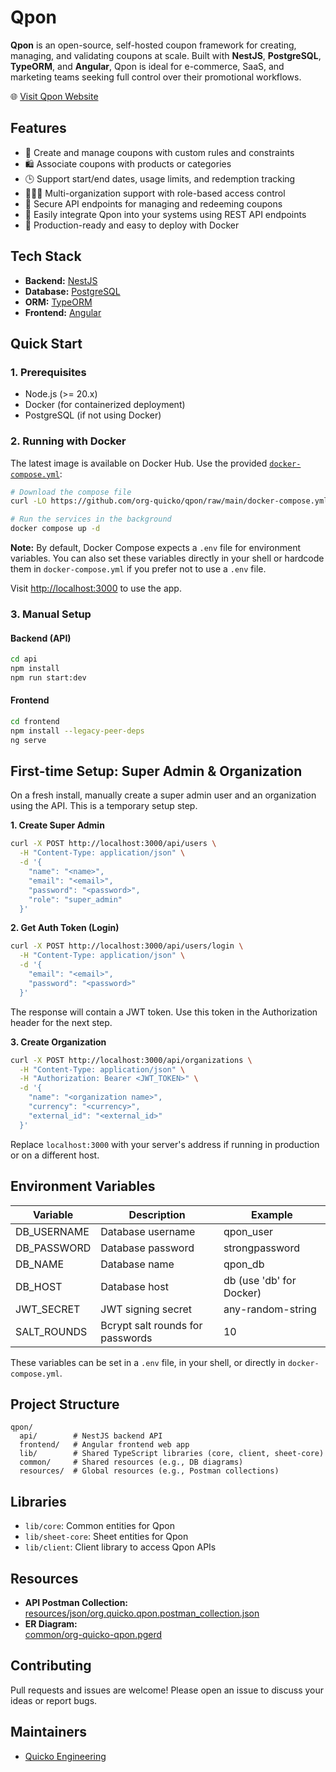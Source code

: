 # Qpon

**Qpon** is an open-source, self-hosted coupon framework for creating, managing, and validating coupons at scale. Built with **NestJS**, **PostgreSQL**, **TypeORM**, and **Angular**, Qpon is ideal for e-commerce, SaaS, and marketing teams seeking full control over their promotional workflows.

:globe_with_meridians: [Visit Qpon Website](https://quicko.company/labs/qpon)

## Features

- 🧾 Create and manage coupons with custom rules and constraints
- 🛍️ Associate coupons with products or categories
- 🕒 Support start/end dates, usage limits, and redemption tracking
- 🧑‍🤝‍🧑 Multi-organization support with role-based access control
- 🔐 Secure API endpoints for managing and redeeming coupons
- 🔗 Easily integrate Qpon into your systems using REST API endpoints
- 🚀 Production-ready and easy to deploy with Docker

## Tech Stack

- **Backend:** [NestJS](https://nestjs.com/)
- **Database:** [PostgreSQL](https://www.postgresql.org/)
- **ORM:** [TypeORM](https://typeorm.io/)
- **Frontend:** [Angular](https://angular.dev/)

## Quick Start

### 1. Prerequisites

- Node.js (>= 20.x)
- Docker (for containerized deployment)
- PostgreSQL (if not using Docker)

### 2. Running with Docker

The latest image is available on Docker Hub. Use the provided [`docker-compose.yml`](https://github.com/org-quicko/qpon/blob/main/docker-compose.yml):

```sh
# Download the compose file
curl -LO https://github.com/org-quicko/qpon/raw/main/docker-compose.yml

# Run the services in the background
docker compose up -d
```

**Note:** By default, Docker Compose expects a `.env` file for environment variables. You can also set these variables directly in your shell or hardcode them in `docker-compose.yml` if you prefer not to use a `.env` file.

Visit [http://localhost:3000](http://localhost:3000) to use the app.

### 3. Manual Setup

#### Backend (API)

```sh
cd api
npm install
npm run start:dev
```

#### Frontend

```sh
cd frontend
npm install --legacy-peer-deps
ng serve
```

## First-time Setup: Super Admin & Organization

On a fresh install, manually create a super admin user and an organization using the API. This is a temporary setup step.

**1. Create Super Admin**
```sh
curl -X POST http://localhost:3000/api/users \
  -H "Content-Type: application/json" \
  -d '{
    "name": "<name>",
    "email": "<email>",
    "password": "<password>",
    "role": "super_admin"
  }'
```

**2. Get Auth Token (Login)**
```sh
curl -X POST http://localhost:3000/api/users/login \
  -H "Content-Type: application/json" \
  -d '{
    "email": "<email>",
    "password": "<password>"
  }'
```
The response will contain a JWT token. Use this token in the Authorization header for the next step.

**3. Create Organization**
```sh
curl -X POST http://localhost:3000/api/organizations \
  -H "Content-Type: application/json" \
  -H "Authorization: Bearer <JWT_TOKEN>" \
  -d '{
    "name": "<organization name>",
    "currency": "<currency>",
    "external_id": "<external_id>"
  }'
```

Replace `localhost:3000` with your server's address if running in production or on a different host.

## Environment Variables

| Variable         | Description                        | Example                       |
|------------------|------------------------------------|-------------------------------|
| DB_USERNAME      | Database username                  | qpon_user                     |
| DB_PASSWORD      | Database password                  | strongpassword                |
| DB_NAME          | Database name                      | qpon_db                       |
| DB_HOST          | Database host                      | db (use 'db' for Docker)      |
| JWT_SECRET       | JWT signing secret                 | any-random-string             |
| SALT_ROUNDS      | Bcrypt salt rounds for passwords   | 10                            |

These variables can be set in a `.env` file, in your shell, or directly in `docker-compose.yml`.

## Project Structure

```
qpon/
  api/        # NestJS backend API
  frontend/   # Angular frontend web app
  lib/        # Shared TypeScript libraries (core, client, sheet-core)
  common/     # Shared resources (e.g., DB diagrams)
  resources/  # Global resources (e.g., Postman collections)
```

## Libraries

- `lib/core`: Common entities for Qpon
- `lib/sheet-core`: Sheet entities for Qpon
- `lib/client`: Client library to access Qpon APIs

## Resources

- **API Postman Collection:**  
  [resources/json/org.quicko.qpon.postman_collection.json](https://github.com/org-quicko/qpon/blob/main/resources/json/org.quicko.qpon.postman_collection.json)
- **ER Diagram:**  
  [common/org-quicko-qpon.pgerd](https://github.com/org-quicko/qpon/blob/main/common/org-quicko-qpon.pgerd)

## Contributing

Pull requests and issues are welcome! Please open an issue to discuss your ideas or report bugs.

## Maintainers

- [Quicko Engineering](mailto:developer@quicko.org.in)